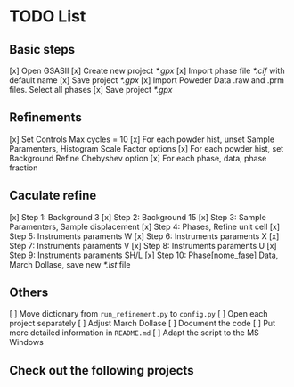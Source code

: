 # TODO List

## Basic steps

[x] Open GSASII
[x] Create new project _*.gpx_
[x] Import phase file _*.cif_ with default name
[x] Save project _*.gpx_
[x] Import Poweder Data .raw and .prm files. Select all phases
[x] Save project _*.gpx_

## Refinements

[x] Set Controls Max cycles = 10
[x] For each powder hist, unset Sample Paramenters, Histogram Scale Factor options
[x] For each powder hist, set Background Refine Chebyshev option
[x] For each phase, data, phase fraction

## Caculate refine

[x] Step 1: Background 3
[x] Step 2: Background 15
[x] Step 3: Sample Paramenters, Sample displacement
[x] Step 4: Phases, Refine unit cell
[x] Step 5: Instruments paraments W
[x] Step 6: Instruments paraments X
[x] Step 7: Instruments paraments V
[x] Step 8: Instruments paraments U
[x] Step 9: Instruments paraments SH/L
[x] Step 10: Phase[nome_fase] Data, March Dollase, save new _*.lst_ file


## Others
[ ] Move dictionary from `run_refinement.py` to `config.py`
[ ] Open each project separately
[ ] Adjust March Dollase
[ ] Document the code
[ ] Put more detailed information in `README.md`
[ ] Adapt the script to the MS Windows

## Check out the following projects
